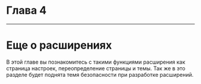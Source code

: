 # Глава 4

---

# Еще о расширениях

В этой главе вы познакомитесь с такими функциями расширения как страница настроек, переопределение страницы и темы. Так же в это разделе будет поднята темя безопасности при разработке расширений.




